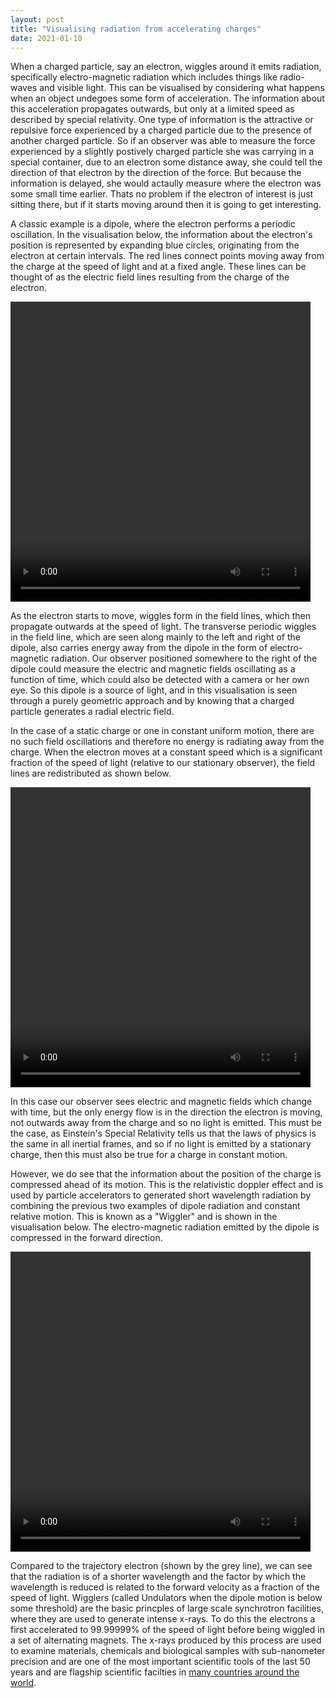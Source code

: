 ```yaml
---
layout: post
title: "Visualising radiation from accelerating charges"
date: 2021-01-10
---
```


When a charged particle, say an electron, wiggles around it emits radiation, specifically electro-magnetic radiation which includes things like radio-waves and visible light.
This can be visualised by considering what happens when an object undegoes some form of acceleration.
The information about this acceleration propagates outwards, but only at a limited speed as described by special relativity.
One type of information is the attractive or repulsive force experienced by a charged particle due to the presence of another charged particle.
So if an observer was able to measure the force experienced by a slightly postively charged particle she was carrying in a special container, due to an electron some distance away, she could tell the direction of that electron by the direction of the force.
But because the information is delayed, she would actaully measure where the electron was some small time earlier.
Thats no problem if the electron of interest is just sitting there, but if it starts moving around then it is going to get interesting.

A classic example is a dipole, where the electron performs a periodic oscillation.
In the visualisation below, the information about the electron's position is represented by expanding blue circles, originating from the electron at certain intervals.
The red lines connect points moving away from the charge at the speed of light and at a fixed angle.
These lines can be thought of as the electric field lines resulting from the charge of the electron. 


<video width="480" height="480" controls>
  <source type="video/mp4" src="{{ site.baseurl }}/illustrations/dipole_ramp.mp4">
</video>

As the electron starts to move, wiggles form in the field lines, which then propagate outwards at the speed of light.
The transverse periodic wiggles in the field line, which are seen along mainly to the left and right of the dipole, also carries energy away from the dipole in the form of electro-magnetic radiation.
Our observer positioned somewhere to the right of the dipole could measure the electric and magnetic fields oscillating as a function of time, which could also be detected with a camera or her own eye.
So this dipole is a source of light, and in this visualisation is seen through a purely geometric approach and by knowing that a charged particle generates a radial electric field.

In the case of a static charge or one in constant uniform motion, there are no such field oscillations and therefore no energy is radiating away from the charge.
When the electron moves at a constant speed which is a significant fraction of the speed of light (relative to our stationary observer), the field lines are redistributed as shown below. 

<video width="480" height="480" controls>
  <source type="video/mp4" src="{{ site.baseurl }}/illustrations/constant_motion.mp4">
</video>

In this case our observer sees electric and magnetic fields which change with time, but the only energy flow is in the direction the electron is moving, not outwards away from the charge and so no light is emitted.
This must be the case, as Einstein's Special Relativity tells us that the laws of physics is the same in all inertial frames, and so if no light is emitted by a stationary charge, then this must also be true for a charge in constant motion.

However, we do see that the information about the position of the charge is compressed ahead of its motion.
This is the relativistic doppler effect and is used by particle accelerators to generated short wavelength radiation by combining the previous two examples of dipole radiation and constant relative motion.
This is known as a "Wiggler" and is shown in the visualisation below.
The electro-magnetic radiation emitted by the dipole is compressed in the forward direction.

<video width="480" height="480" controls>
  <source type="video/mp4" src="{{ site.baseurl }}/illustrations/wiggler.mp4">
</video>

Compared to the trajectory electron (shown by the grey line), we can see that the radiation is of a shorter wavelength and the factor by which the wavelength is reduced is related to the forward velocity as a fraction of the speed of light.
Wigglers (called Undulators when the dipole motion is below some threshold) are the basic princples of large scale synchrotron facilities, where they are used to generate intense x-rays.
To do this the electrons a first accelerated to 99.99999% of the speed of light before being wiggled in a set of alternating magnets.
The x-rays produced by this process are used to examine materials, chemicals and biological samples with sub-nanometer precision and are one of the most important scientific tools of the last 50 years and are  flagship scientific facilties in [many countries around the world](https://en.wikipedia.org/wiki/List_of_synchrotron_radiation_facilities).

